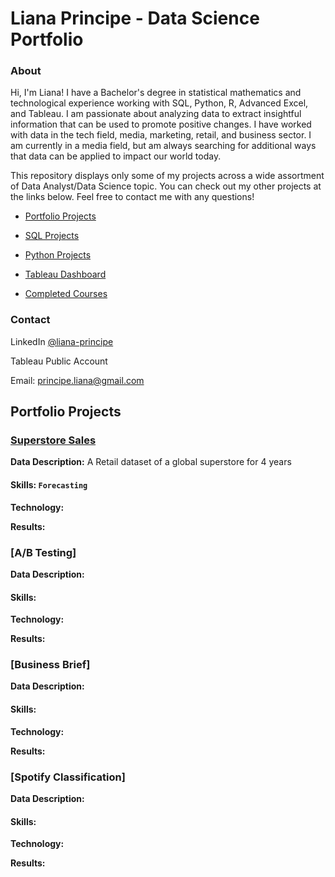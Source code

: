 # Liana Principe - Data Science Portfolio
### About
Hi, I'm Liana! I have a Bachelor's degree in statistical mathematics and technological experience working with SQL, Python, R, Advanced Excel, and Tableau. I am passionate about analyzing data to extract insightful information that can be used to promote positive changes. I have worked with data in the tech field, media, marketing, retail, and business sector. I am currently in a media field, but am always searching for additional ways that data can be applied to impact our world today.

This repository displays only some of my projects across a wide assortment of Data Analyst/Data Science topic. You can check out my other projects at the links below. Feel free to contact me with any questions!

- [Portfolio Projects](https://github.com/lap309/Data-Analysis-Portfolio/edit/main/README.md#portfolio-projects)

- [SQL Projects](https://github.com/lap309/SQL-Queries)

- [Python Projects](https://github.com/lap309/Python)

- [Tableau Dashboard]()

- [Completed Courses]()

### Contact

LinkedIn                  [@liana-principe](https://www.linkedin.com/in/liana-principe/)

Tableau Public Account

Email:                    principe.liana@gmail.com

## Portfolio Projects
### [Superstore Sales](https://github.com/lap309/Data-Analysis-Portfolio/tree/main/Superstore%20Sales%20Data) 

**Data Description:** A Retail dataset of a global superstore for 4 years
#### Skills: `Forecasting`
**Technology:**

**Results:**

### [A/B Testing]

**Data Description:**
#### Skills:
**Technology:**

**Results:**

### [Business Brief]

**Data Description:**
#### Skills:
**Technology:**

**Results:**

### [Spotify Classification]

**Data Description:**
#### Skills:
**Technology:**

**Results:**


